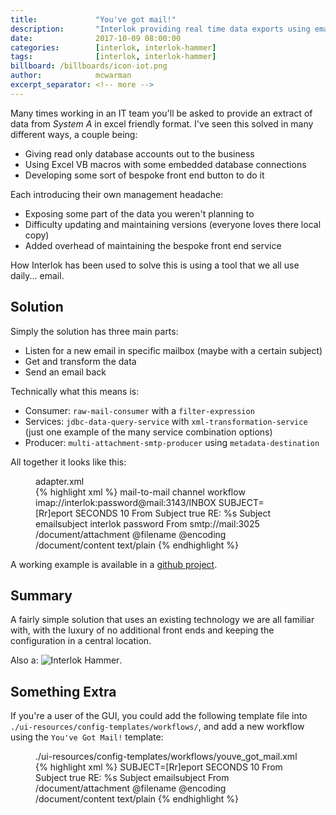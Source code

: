 ```yaml
---
title:             "You've got mail!"
description:       "Interlok providing real time data exports using email as the provider"
date:              2017-10-09 08:00:00
categories:        [interlok, interlok-hammer]
tags:              [interlok, interlok-hammer]
billboard: /billboards/icon-iot.png
author:            mcwarman
excerpt_separator: <!-- more -->
---
```


Many times working in an IT team you'll be asked to provide an extract of data from _System A_ in excel friendly format. I've seen this solved in many different ways<!-- more -->, a couple being:

* Giving read only database accounts out to the business
* Using Excel VB macros with some embedded database connections
* Developing some sort of bespoke front end button to do it

Each introducing their own management headache:

* Exposing some part of the data you weren't planning to
* Difficulty updating and maintaining versions (everyone loves there local copy)
* Added overhead of maintaining the bespoke front end service

How Interlok has been used to solve this is using a tool that we all use daily... email.

## Solution

Simply the solution has three main parts:

* Listen for a new email in specific mailbox (maybe with a certain subject)
* Get and transform the data
* Send an email back

Technically what this means is:

* Consumer: `raw-mail-consumer` with a `filter-expression`
* Services: `jdbc-data-query-service` with `xml-transformation-service` (just one example of the many service combination options)
* Producer: `multi-attachment-smtp-producer` using `metadata-destination`

All together it looks like this:

<figure class="highlight">
  <figcaption class="g code-caption">adapter.xml</figcaption>
{% highlight xml %}
<adapter>
  <unique-id>mail-to-mail</unique-id>
  <shared-components>
    <!-- not important -->
  </shared-components>
  <channel-list>
    <channel>
      <unique-id>channel</unique-id>
      <consume-connection class="null-connection"/>
      <produce-connection class="null-connection" />
      <workflow-list>
        <standard-workflow>
          <unique-id>workflow</unique-id>
          <consumer class="raw-mail-consumer">
            <destination class="configured-consume-destination">
              <destination>imap://interlok:password@mail:3143/INBOX</destination>
              <filter-expression>SUBJECT=[Rr]eport</filter-expression>
            </destination>
            <poller class="fixed-interval-poller">
              <poll-interval>
                <unit>SECONDS</unit>
                <interval>10</interval>
              </poll-interval>
            </poller>
            <header-handler class="mail-headers-as-metadata">
              <header-filter class="regex-metadata-filter">
                <include-pattern>From</include-pattern>
                <include-pattern>Subject</include-pattern>
              </header-filter>
            </header-handler>
            <delete-on-receive>true</delete-on-receive>
          </consumer>
          <service-collection class="service-list">
            <services>
              <!-- Data extractions and transformation -->
              <add-formatted-metadata-service>
                <format-string>RE: %s</format-string>
                <argument-metadata-key>Subject</argument-metadata-key>
                <metadata-key>emailsubject</metadata-key>
              </add-formatted-metadata-service>
            </services>
          </service-collection>
          <producer class="multi-attachment-smtp-producer">
            <username>interlok</username>
            <password>password</password>
            <destination class="metadata-destination">
              <key>From</key>
            </destination>
            <smtp-url>smtp://mail:3025</smtp-url>
            <mail-creator class="mail-xml-content-creator">
              <attachment-handler class="mail-xml-attachment-handler">
                <xpath>/document/attachment</xpath>
                <filename-xpath>@filename</filename-xpath>
                <encoding-xpath>@encoding</encoding-xpath>
              </attachment-handler>
              <body-handler class="mail-xml-body-handler">
                <xpath>/document/content</xpath>
                <content-type>text/plain</content-type>
              </body-handler>
            </mail-creator>
          </producer>
        </standard-workflow>
      </workflow-list>
    </channel>
  </channel-list>
</adapter>
{% endhighlight %}
</figure>

A working example is available in a [github project](https://github.com/adaptris-labs/interlok-mail-to-mail).

## Summary

A fairly simple solution that uses an existing technology we are all familiar with, with the luxury of no additional front ends and keeping the configuration in a central location.

Also a: ![Interlok Hammer](https://img.shields.io/badge/certified-interlok%20hammer-red.svg).

## Something Extra

If you're a user of the GUI, you could add the following template file into `./ui-resources/config-templates/workflows/`, and add a new workflow using the `You've Got Mail!` template:

<figure class="highlight">
  <figcaption class="g code-caption">./ui-resources/config-templates/workflows/youve_got_mail.xml</figcaption>
{% highlight xml %}
<standard-workflow
         tmpl-alias="Standard Workflow"
         tmpl-alias-value="standard-workflow"
         tmpl-author="Adaptris"
         tmpl-class-name="com.adaptris.core.StandardWorkflow"
         tmpl-created="2017-10-09T08:00:00"
         tmpl-desc="Reads and Replies to emails"
         tmpl-keywords="mail"
         tmpl-name="You've got mail!"
         tmpl-target-version="3.6.4-RELEASE"
         tmpl-title="You've got mail!"
         tmpl-type="workflow" tmpl-wizard="true"
         wizard-mail-order="0" wizard-mail-desc="Configure the mail connectivity"
>
  <consumer class="raw-mail-consumer">
    <destination class="configured-consume-destination">
      <destination wizard-key="imap-pop3-destination" wizard-desc="IMAP/POP3 Destination" wizard-step="mail" wizard-order="0" wizard-type="string"/>
      <filter-expression wizard-key="imap-pop3-filter" wizard-desc="IMAP/POP3 Filter" wizard-step="mail" wizard-order="1" wizard-type="string">SUBJECT=[Rr]eport</filter-expression>
    </destination>
    <poller class="fixed-interval-poller">
      <poll-interval>
        <unit>SECONDS</unit>
        <interval>10</interval>
      </poll-interval>
    </poller>
    <header-handler class="mail-headers-as-metadata">
      <header-filter class="regex-metadata-filter">
        <include-pattern>From</include-pattern>
        <include-pattern>Subject</include-pattern>
      </header-filter>
    </header-handler>
    <delete-on-receive>true</delete-on-receive>
  </consumer>
  <service-collection class="service-list">
    <services>
      <!-- Data extractions and transformation -->
      <add-formatted-metadata-service>
        <format-string>RE: %s</format-string>
        <argument-metadata-key>Subject</argument-metadata-key>
        <metadata-key>emailsubject</metadata-key>
      </add-formatted-metadata-service>
    </services>
  </service-collection>
  <producer class="multi-attachment-smtp-producer">
    <username wizard-key="smtp-username" wizard-desc="SMTP Username" wizard-step="mail" wizard-order="3" wizard-type="string"/>
    <password wizard-key="smtp-password" wizard-desc="SMTP Password" wizard-step="mail" wizard-order="4" wizard-type="password"/>
    <destination class="metadata-destination">
      <key>From</key>
    </destination>
    <smtp-url wizard-key="smtp-url" wizard-desc="SMTP URL" wizard-step="mail" wizard-order="2" wizard-type="string"/>
    <mail-creator class="mail-xml-content-creator">
      <attachment-handler class="mail-xml-attachment-handler">
        <xpath>/document/attachment</xpath>
        <filename-xpath>@filename</filename-xpath>
        <encoding-xpath>@encoding</encoding-xpath>
      </attachment-handler>
      <body-handler class="mail-xml-body-handler">
        <xpath>/document/content</xpath>
        <content-type>text/plain</content-type>
      </body-handler>
    </mail-creator>
  </producer>
</standard-workflow>
{% endhighlight %}
</figure>
